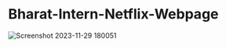 # Bharat-Intern-Netflix-Webpage

![Screenshot 2023-11-29 180051](https://github.com/ZionVas/Bharat-Intern-Netflix-Webpage/assets/148045925/1809d626-2b0b-456b-a308-7953fd384896)
